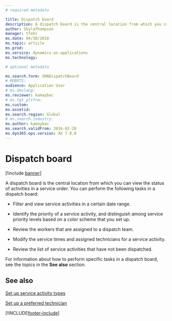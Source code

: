 ```yaml
---
# required metadata

title: Dispatch board   
description: A dispatch board is the central location from which you can view the status of activities in a service order. 
author: ShylaThompson
manager: tfehr
ms.date: 04/30/2018
ms.topic: article
ms.prod: 
ms.service: dynamics-ax-applications
ms.technology: 

# optional metadata

ms.search.form: SMADispatchBoard
# ROBOTS: 
audience: Application User
# ms.devlang: 
ms.reviewer: kamaybac
# ms.tgt_pltfrm: 
ms.custom: 
ms.assetid: 
ms.search.region: Global
# ms.search.industry: 
ms.author: kamaybac
ms.search.validFrom: 2016-02-28
ms.dyn365.ops.version: AX 7.0.0
---
```


#  Dispatch board 

[!include [banner](../includes/banner.md)]

A dispatch board is the central location from which you can view the status of activities in a service order. You can perform the following tasks in a dispatch board:

  - Filter and view service activities in a certain date range.

  - Identify the priority of a service activity, and distinguish among service priority levels based on a color scheme that you set up.

  - Review the workers that are assigned to a dispatch team.

  - Modify the service times and assigned technicians for a service activity.

  - Review the list of service activities that have not been dispatched.

For information about how to perform specific tasks in a dispatch board, see the topics in the **See also** section.

## See also

[Set up service activity types](set-up-service-activity-types.md)

[Set up a preferred technician](set-up-preferred-technician.md)



  




[!INCLUDE[footer-include](../../includes/footer-banner.md)]